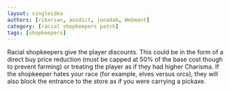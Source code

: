```yaml
---
layout: singleidea
authors: [rikersan, aosdict, jonadab, Webmant]
category: [racial shopkeepers patch]
tags: [shopkeepers]
---
```

Racial shopkeepers give the player discounts. This could be in the form of a direct buy price reduction (must be capped at 50% of the base cost though to prevent farming) or treating the player as if they had higher Charisma. If the shopkeeper hates your race (for example, elves versus orcs), they will also block the entrance to the store as if you were carrying a pickaxe.
